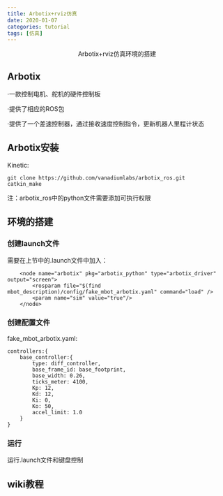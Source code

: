 ```yaml
---
title: Arbotix+rviz仿真
date: 2020-01-07
categories: tutorial
tags: [仿真]
---
```


<center>Arbotix+rviz仿真环境的搭建</center>

<!-- more -->


## Arbotix

·一款控制电机、舵机的硬件控制板

·提供了相应的ROS包

·提供了一个差速控制器，通过接收速度控制指令，更新机器人里程计状态

## Arbotix安装

Kinetic:
```
git clone https://github.com/vanadiumlabs/arbotix_ros.git
catkin_make
```

注：arbotix_ros中的python文件需要添加可执行权限

## 环境的搭建

### 创建launch文件

需要在上节中的.launch文件中加入：

```
	<node name="arbotix" pkg="arbotix_python" type="arbotix_driver" output="screen">
        <rosparam file="$(find mbot_description)/config/fake_mbot_arbotix.yaml" command="load" />
        <param name="sim" value="true"/>
    </node>
```


### 创建配置文件

fake_mbot_arbotix.yaml:


```
controllers:{
	base_controller:{
		type: diff_controller,
		base_frame_id: base_footprint,
		base_width: 0.26,
		ticks_meter: 4100,
		Kp: 12,
		Kd: 12,
		Ki: 0,
		Ko: 50,
		accel_limit: 1.0
	}
}
```


### 运行

运行.launch文件和键盘控制


## wiki教程
